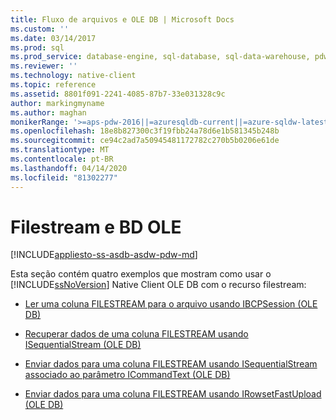 ```yaml
---
title: Fluxo de arquivos e OLE DB | Microsoft Docs
ms.custom: ''
ms.date: 03/14/2017
ms.prod: sql
ms.prod_service: database-engine, sql-database, sql-data-warehouse, pdw
ms.reviewer: ''
ms.technology: native-client
ms.topic: reference
ms.assetid: 8801f091-2241-4085-87b7-33e031328c9c
author: markingmyname
ms.author: maghan
monikerRange: '>=aps-pdw-2016||=azuresqldb-current||=azure-sqldw-latest||>=sql-server-2016||=sqlallproducts-allversions||>=sql-server-linux-2017||=azuresqldb-mi-current'
ms.openlocfilehash: 18e8b827300c3f19fbb24a78d6e1b581345b248b
ms.sourcegitcommit: ce94c2ad7a50945481172782c270b5b0206e61de
ms.translationtype: MT
ms.contentlocale: pt-BR
ms.lasthandoff: 04/14/2020
ms.locfileid: "81302277"
---
```

# <a name="filestream-and-ole-db"></a>Filestream e BD OLE
[!INCLUDE[appliesto-ss-asdb-asdw-pdw-md](../../../includes/appliesto-ss-asdb-asdw-pdw-md.md)]

  Esta seção contém quatro exemplos que mostram como usar o [!INCLUDE[ssNoVersion](../../../includes/ssnoversion-md.md)] Native Client OLE DB com o recurso filestream:  
  
-   [Ler uma coluna FILESTREAM para o arquivo usando IBCPSession &#40;OLE DB&#41;](../../../relational-databases/native-client-ole-db-how-to/filestream/read-a-filestream-column-to-file-using-ibcpsession-ole-db.md)  
  
-   [Recuperar dados de uma coluna FILESTREAM usando ISequentialStream &#40;OLE DB&#41;](../../../relational-databases/native-client-ole-db-how-to/filestream/retrieve-data-from-a-filestream-column-using-isequentialstream-ole-db.md)  
  
-   [Enviar dados para uma coluna FILESTREAM usando ISequentialStream associado ao parâmetro ICommandText &#40;OLE DB&#41;](../../../relational-databases/native-client-ole-db-how-to/filestream/send-data-to-filestream-isequentialstream-bound-to-icommandtext.md)  
  
-   [Enviar dados para uma coluna FILESTREAM usando IRowsetFastUpload &#40;OLE DB&#41;](../../../relational-databases/native-client-ole-db-how-to/filestream/send-data-to-a-filestream-column-using-irowsetfastupload-ole-db.md)  
  
  
